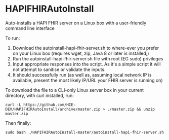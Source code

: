 # HAPIFHIRAutoInstall
Auto-installs a HAPI FHIR server on a Linux box with a user-friendly command line interface

To run:

1. Download the autoinstall-hapi-fhir-server.sh to where-ever you prefer on your Linux box (requires wget, zip, Java 8 or later is installed;)
2. Run the autoinstall-hapi-fhir-server.sh file with root (EG sudo) privileges
3. Input appropriate responses into the script. As it's a simple script it will not attempt to sanitise or validate the inputs.
4. It should successfully run (as well as, assuming local network IP is available, present the most likely IP/URL your FHIR server is running on)

To download the file to a CLI-only Linux server box in your current directory, with curl installed, run:

    curl -L https://github.com/HIE-DEV/HAPIFHIRAutoInstall/archive/master.zip > ./master.zip && unzip master.zip
    
Then finally:

    sudo bash ./HAPIFHIRAutoInstall-master/autoinstall-hapi-fhir-server.sh

